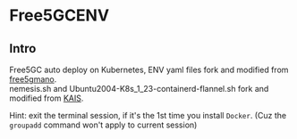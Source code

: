 # Free5GCENV
## Intro
Free5GC auto deploy on Kubernetes, ENV yaml files fork and modified from [free5gmano](https://github.com/free5gmano/free5gmano/tree/master/deploy/free5gc-stage-3.2.1/3.2.1cni).</br>
nemesis.sh and Ubuntu2004-K8s_1_23-containerd-flannel.sh fork and modified from [KAIS](https://github.com/vincent5753/KAIS).

Hint: exit the terminal session, if it's the 1st time you install `Docker`. (Cuz the `groupadd` command won't apply to current session)
